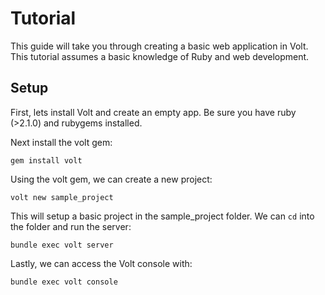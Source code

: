 # Tutorial

This guide will take you through creating a basic web application in Volt.  This tutorial assumes a basic knowledge of Ruby and web development.

## Setup

First, lets install Volt and create an empty app.  Be sure you have ruby (>2.1.0) and rubygems installed.

Next install the volt gem:

    gem install volt

Using the volt gem, we can create a new project:

    volt new sample_project

This will setup a basic project in the sample_project folder.  We can ```cd``` into the folder and run the server:

    bundle exec volt server

Lastly, we can access the Volt console with:

    bundle exec volt console

